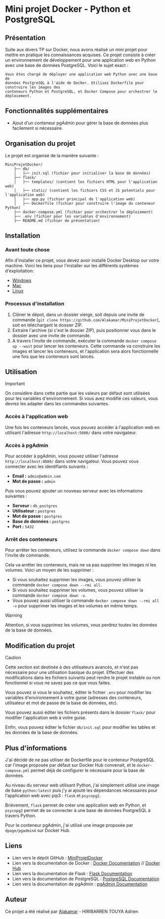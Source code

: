 # Mini projet Docker - Python et PostgreSQL

## Présentation

Suite aux divers TP sur Docker, nous avons réalisé un mini projet pour mettre en pratique les connaissances acquises. Ce projet consiste à créer un environnement de développement pour une application web en Python avec une base de données PostgreSQL. Voici le sujet exact :

```plaintext
Vous êtes chargé de déployer une application web Python avec une base de
données PostgreSQL à l'aide de Docker. Utilisez Dockerfile pour construire les images des
conteneurs Python et PostgreSQL, et Docker Compose pour orchestrer le déploiement.
```

## Fonctionnalités supplémentaires

- Ajout d'un conteneur pgAdmin pour gérer la base de données plus facilement si nécessaire.

## Organisation du projet

Le projet est organisé de la manière suivante :

```plaintext
MiniProjetDocker/
    ├── db/
    │   ├── init.sql (fichier pour initialiser la base de données)
    ├── flask/
    │   ├── templates/ (contient les fichiers HTML pour l'application web)
    │   ├── static/ (contient les fichiers CSS et JS potentiels pour l'application web)
    │   ├── app.py (fichier principal de l'application web)
    │   ├── Dockerfile (fichier pour construire l'image du conteneur Python)
    ├── docker-compose.yml (fichier pour orchestrer le déploiement)
    ├── .env (fichier pour les variables d'environnement)
    ├── README.md (fichier de présentation)
```

## Installation

### Avant toute chose

Afin d'installer ce projet, vous devez avoir installé Docker Desktop sur votre machine. Voici les liens pour l'installer sur les différents systèmes d'exploitation:

- [Windows](https://docs.docker.com/docker-for-windows/install/)
- [Mac](https://docs.docker.com/docker-for-mac/install/)
- [Linux](https://docs.docker.com/engine/install/)

### Processus d'installation

1. Clôner le dépot, dans un dossier vierge, soit depuis une invite de commande (`git clone https://github.com/Alakamar/MiniProjetDocker`), soit en téléchargant le dossier ZIP.
2. Extraire l'archive (si c'est le dossier ZIP), puis positionner vous dans le dossier avec une invite de commande.
3. A travers l'invite de commande, exécuter la commande `docker compose up --wait` pour lancer les conteneurs. Cette commande va construire les images et lancer les conteneurs, et l'application sera alors fonctionnelle une fois que les conteneurs sont lancés.

## Utilisation

> [!IMPORTANT]
> On considère dans cette partie que les valeurs par défaut sont utilisées pour les variables d'environnement. Si vous avez modifié ces valeurs, vous devrez les adapter dans les commandes suivantes.

### Accès à l'application web

Une fois les conteneurs lancés, vous pouvez accéder à l'application web en utilisant l'adresse `http://localhost:5000/` dans votre navigateur.

### Accès à pgAdmin

Pour accéder à pgAdmin, vous pouvez utiliser l'adresse `http://localhost:8080/` dans votre navigateur. Vous pouvez vous connecter avec les identifiants suivants :

- **Email :** `admin@admin.com`
- **Mot de passe :** `admin`

Puis vous pouvez ajouter un nouveau serveur avec les informations suivantes :

- **Serveur :** `db_postgres`
- **Utilisateur :** `postgres`
- **Mot de passe :** `postgres`
- **Base de données :** `postgres`
- **Port :** `5432`

### Arrêt des conteneurs

Pour arrêter les conteneurs, utilisez la commande `docker compose down` dans l'invite de commande.

Cela va arrêter les conteneurs, mais ne va pas supprimer les images ni les volumes. Voici un moyen de les supprimer :

- Si vous souhaitez supprimer les images, vous pouvez utiliser la commande `docker compose down --rmi all`.
- Si vous souhaitez supprimer les volumes, vous pouvez utiliser la commande `docker compose down -v`.
- Vous pouvez aussi utiliser la commande `docker compose down --rmi all -v` pour supprimer les images et les volumes en même temps.

> [!WARNING]
> Attention, si vous supprimez les volumes, vous perdrez toutes les données de la base de données.

## Modification du projet

> [!CAUTION]
> Cette section est destinée à des utilisateurs avancés, et n'est pas nécessaire pour une utilisation basique du projet. Effectuer des modifications dans les fichiers suivants peut rendre le projet instable ou non fonctionnel si vous ne savez pas ce que vous faites.

Vous pouvez si vous le souhaitez, éditer le fichier `.env` pour modifier les variables d'environnement à votre guise (adresses des conteneurs, utilisateur et mot de passe de la base de données, etc).

Vous pouvez aussi éditer les fichiers présents dans le dossier `flask/` pour modifier l'application web à votre guise.

Enfin, vous pouvez éditer le fichier `db/init.sql` pour modifier les tables et les données de la base de données.

## Plus d'informations

J'ai décidé de ne pas utiliser de Dockerfile pour le conteneur PostgreSQL car l'image proposée par défaut sur Docker Hub convenait, et le `docker-compose.yml` permet déjà de configurer le nécessaire pour la base de données.

Au niveau du serveur web utilisant Python, j'ai simplement utilisé une image de base `python:latest` puis j'y ai ajouté les dépendances nécessaires pour l'application web avec pip3 : `flask` et `psycopg2`.

Brièvement, `flask` permet de créer une application web en Python, et `psycopg2` permet de se connecter à une base de données PostgreSQL à travers Python.

Pour le conteneur pgAdmin, j'ai utilisé une image proposée par `dpage/pgadmin4` sur Docker Hub.

## Liens

- Lien vers le dépôt GitHub : [MiniProjetDocker](https://github.com/Alakamar/MiniProjetDocker)
- Lien vers la documentation de Docker : [Docker Documentation](https://docs.docker.com/) // [Docker Hub](https://hub.docker.com/)
- Lien vers la documentation de Flask : [Flask Documentation](https://flask.palletsprojects.com/en/3.0.x/)
- Lien vers la documentation de PostgreSQL : [PostgreSQL Documentation](https://www.postgresql.org/docs/)
- Lien vers la documentation de pgAdmin : [pgAdmin Documentation](https://www.pgadmin.org/docs/)

## Auteur

Ce projet a été réalisé par [Alakamar](https://github.com/Alakamar) - HIRIBARREN TOUYA Adrien

